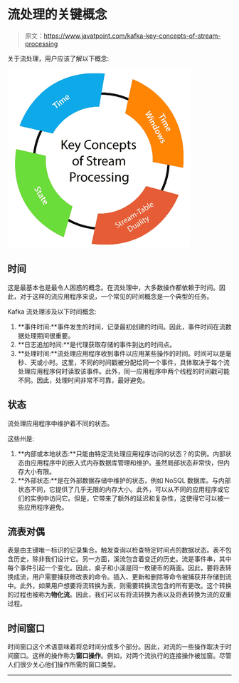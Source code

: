 # 流处理的关键概念

> 原文：<https://www.javatpoint.com/kafka-key-concepts-of-stream-processing>

关于流处理，用户应该了解以下概念:

![Key concepts of Stream Processing](img/f704b8d28436a6f1c63d81dfd4ccc553.png)

## 时间

这是最基本也是最令人困惑的概念。在流处理中，大多数操作都依赖于时间。因此，对于这样的流应用程序来说，一个常见的时间概念是一个典型的任务。

Kafka 流处理涉及以下时间概念:

1.  **事件时间:**事件发生的时间，记录最初创建的时间。因此，事件时间在流数据处理期间很重要。
2.  **日志追加时间:**是代理获取存储的事件到达的时间点。
3.  **处理时间:**流处理应用程序收到事件以应用某些操作的时间。时间可以是毫秒、天或小时。这里，不同的时间戳被分配给同一个事件，具体取决于每个流处理应用程序何时读取该事件。此外，同一应用程序中两个线程的时间戳可能不同。因此，处理时间非常不可靠，最好避免。

## 状态

流处理应用程序中维护着不同的状态。

这些州是:

1.  **内部或本地状态:**只能由特定流处理应用程序访问的状态？的实例。内部状态由应用程序中的嵌入式内存数据库管理和维护。虽然局部状态非常快，但内存大小有限。
2.  **外部状态:**是在外部数据存储中维护的状态，例如 NoSQL 数据库。与内部状态不同，它提供了几乎无限的内存大小。此外，可以从不同的应用程序或它们的实例中访问它。但是，它带来了额外的延迟和复杂性，这使得它可以被一些应用程序避免。

## 流表对偶

表是由主键唯一标识的记录集合。触发查询以检查特定时间点的数据状态。表不包含历史，除非我们设计它。另一方面，溪流包含着变迁的历史。流是事件串，其中每个事件引起一个变化。因此，桌子和小溪是同一枚硬币的两面。因此，要将表转换成流，用户需要捕获修改表的命令。插入、更新和删除等命令被捕获并存储到流中。此外，如果用户想要将流转换为表，则需要转换流包含的所有更改。这个转换的过程也被称为**物化流**。因此，我们可以有将流转换为表以及将表转换为流的双重过程。

## 时间窗口

时间窗口这个术语意味着将总时间分成多个部分。因此，对流的一些操作取决于时间窗口。这样的操作称为**窗口操作**。例如，对两个流执行的连接操作被加窗。尽管人们很少关心他们操作所需的窗口类型。

* * *